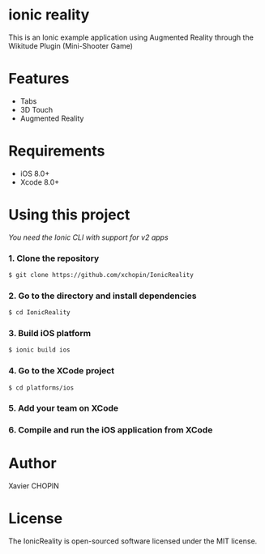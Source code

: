ionic reality
=====================

This is an Ionic example application using Augmented Reality through the Wikitude Plugin (Mini-Shooter Game)

# Features
 - Tabs 
 - 3D Touch
 - Augmented Reality

# Requirements

- iOS 8.0+
- Xcode 8.0+


# Using this project

*You need the Ionic CLI with support for v2 apps*



### 1. Clone the repository

```bash
$ git clone https://github.com/xchopin/IonicReality
```

### 2. Go to the directory and install dependencies

```bash
$ cd IonicReality
```
### 3. Build iOS platform

```bash
$ ionic build ios
```

### 4. Go to the XCode project
```bash
$ cd platforms/ios
```
### 5. Add your team on XCode

### 6. Compile and run the iOS application from XCode

# Author
Xavier CHOPIN

# License
The IonicReality is open-sourced software licensed under the MIT license.

